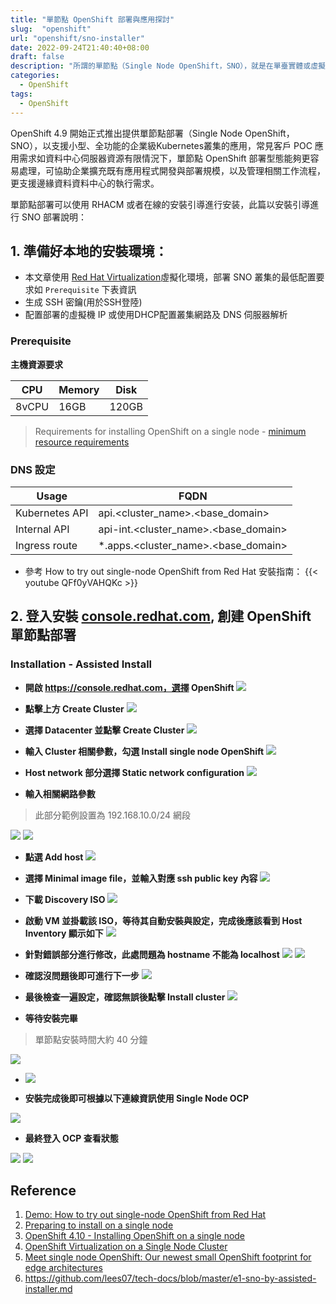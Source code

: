 ```yaml
---
title: "單節點 OpenShift 部署與應用探討"
slug:  "openshift"
url: "openshift/sno-installer"
date: 2022-09-24T21:40:40+08:00
draft: false
description: "所謂的單節點（Single Node OpenShift，SNO），就是在單臺實體或虛擬伺服器部署 All-in-One 的 OpenShift 叢集功能，可用於 OpenShift 控制與執行使用者工作負載，但 SNO 部署適合哪些應用場景？是我們值得探討與規劃的。"
categories:
  - OpenShift
tags:
  - OpenShift
---
```


OpenShift 4.9 開始正式推出提供單節點部署（Single Node OpenShift，SNO），以支援小型、全功能的企業級Kubernetes叢集的應用，常見客戶 POC 應用需求如資料中心伺服器資源有限情況下，單節點 OpenShift 部署型態能夠更容易處理，可協助企業擴充既有應用程式開發與部署規模，以及管理相關工作流程，更支援邊緣資料資料中心的執行需求。

單節點部署可以使用 RHACM 或者在線的安裝引導進行安装，此篇以安裝引導進行 SNO 部署說明：


## 1. 準備好本地的安裝環境：

- 本文章使用 [Red Hat Virtualization](https://access.redhat.com/zh_CN/content/4218151)虛擬化環境，部署 SNO 叢集的最低配置要求如 `Prerequisite` 下表資訊
- 生成 SSH 密鑰(用於SSH登陸)
- 配置部署的虛擬機 IP 或使用DHCP配置叢集網路及 DNS 伺服器解析

### Prerequisite

**主機資源要求**

| CPU | Memory | Disk |
| - | - | - |
| 8vCPU | 16GB | 120GB |

> Requirements for installing OpenShift on a single node - [minimum resource requirements](https://docs.openshift.com/container-platform/4.10/installing/installing_sno/install-sno-preparing-to-install-sno.html#install-sno-requirements-for-installing-on-a-single-node_install-sno-preparing)

### **DNS 設定**


| Usage | FQDN | 
| - | - | 
| Kubernetes API | api.<cluster_name>.<base_domain> | 
| Internal API | api-int.<cluster_name>.<base_domain> | 
| Ingress route | \*.apps.<cluster_name>.<base_domain> |

- 參考 How to try out single-node OpenShift from Red Hat 安裝指南：
{{< youtube QFf0yVAHQKc >}}

## 2. 登入安裝 [console.redhat.com](https://console.redhat.com/), 創建 OpenShift 單節點部署

### Installation - Assisted Install

- **開啟 https://console.redhat.com，選擇 OpenShift**
![](https://i.imgur.com/Qzz1mj4.png)


- **點擊上方 Create Cluster**
![](https://i.imgur.com/mNKB6GQ.png)


- **選擇 Datacenter 並點擊 Create Cluster**
![](https://i.imgur.com/tGSYnXs.png)


- **輸入 Cluster 相關參數，勾選 Install single node OpenShift**
![](https://i.imgur.com/oPwZ5kx.png)


- **Host network 部分選擇 Static network configuration**
![](https://i.imgur.com/wV0rcAv.png)


- **輸入相關網路參數**
> 此部分範例設置為 192.168.10.0/24 網段

![](https://i.imgur.com/SgPDkJ5.png)
![](https://i.imgur.com/X9XE6Ev.png)


- **點選 Add host**
![](https://i.imgur.com/vhYpStz.png)


- **選擇 Minimal image file，並輸入對應 ssh public key 內容**
![](https://i.imgur.com/zJwFOr9.png)


- **下載 Discovery ISO**
![](https://i.imgur.com/1N1LkT7.png)


- **啟動 VM 並掛載該 ISO，等待其自動安裝與設定，完成後應該看到 Host Inventory 顯示如下**
![](https://i.imgur.com/QngzQ70.png)


- **針對錯誤部分進行修改，此處問題為 hostname 不能為 localhost**
![](https://i.imgur.com/vEYp79z.png)
![](https://i.imgur.com/TI0hOOP.png)


- **確認沒問題後即可進行下一步**
![](https://i.imgur.com/yzBx0w6.png)


- **最後檢查一遍設定，確認無誤後點擊 Install cluster**
![](https://i.imgur.com/sxKA3O1.png)


- **等待安裝完畢**

> 單節點安裝時間大約 40 分鐘

![](https://i.imgur.com/rE8Ykdw.png)
- ![](https://i.imgur.com/5hl2Gqc.png)

- **安裝完成後即可根據以下連線資訊使用 Single Node OCP**

![](https://i.imgur.com/Bvn1ERs.png)


- **最終登入 OCP 查看狀態**


![](https://i.imgur.com/tZG1QkE.png)
![](https://i.imgur.com/BidpalP.jpg)





## Reference
1. [Demo: How to try out single-node OpenShift from Red Hat](https://www.youtube.com/watch?v=QFf0yVAHQKc&ab_channel=OpenShift)
2. [Preparing to install on a single node](https://docs.openshift.com/container-platform/4.10/installing/installing_sno/install-sno-preparing-to-install-sno.html)
3. [OpenShift 4.10 - Installing OpenShift on a single node](https://docs.openshift.com/container-platform/4.10/installing/installing_sno/install-sno-installing-sno.html)
4. [OpenShift Virtualization on a Single Node Cluster](https://www.youtube.com/watch?v=PE8W8OKJoXc&ab_channel=OpenShift)
5. [Meet single node OpenShift: Our newest small OpenShift footprint for edge architectures](https://www.redhat.com/en/blog/meet-single-node-openshift-our-smallest-openshift-footprint-edge-architectures)
6. https://github.com/lees07/tech-docs/blob/master/e1-sno-by-assisted-installer.md


